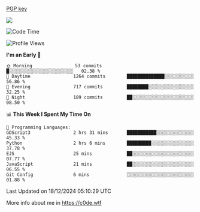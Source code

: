 [PGP key](https://c0de.wtf/urwq.asc)

<a href="https://wakatime.com"><img src="https://wakatime.com/share/@c0dezin/b7f18a7c-ab3a-40b8-8bc7-b1b7bf71f1d6.svg" /></a>

<!--START_SECTION:waka-->
![Code Time](http://img.shields.io/badge/Code%20Time-160%20hrs%2017%20mins-blue)

![Profile Views](http://img.shields.io/badge/Profile%20Views-0-blue)

**I'm an Early 🐤** 

```text
🌞 Morning                53 commits          █░░░░░░░░░░░░░░░░░░░░░░░░   02.38 % 
🌆 Daytime                1264 commits        ██████████████░░░░░░░░░░░   56.86 % 
🌃 Evening                717 commits         ████████░░░░░░░░░░░░░░░░░   32.25 % 
🌙 Night                  189 commits         ██░░░░░░░░░░░░░░░░░░░░░░░   08.50 % 
```


📊 **This Week I Spent My Time On** 

```text
💬 Programming Languages: 
GDScript3                2 hrs 31 mins       ███████████░░░░░░░░░░░░░░   45.33 % 
Python                   2 hrs 6 mins        █████████░░░░░░░░░░░░░░░░   37.78 % 
EJS                      25 mins             ██░░░░░░░░░░░░░░░░░░░░░░░   07.77 % 
JavaScript               21 mins             ██░░░░░░░░░░░░░░░░░░░░░░░   06.55 % 
Git Config               6 mins              ░░░░░░░░░░░░░░░░░░░░░░░░░   01.88 % 
```


 Last Updated on 18/12/2024 05:10:29 UTC
<!--END_SECTION:waka-->

More info about me in https://c0de.wtf
